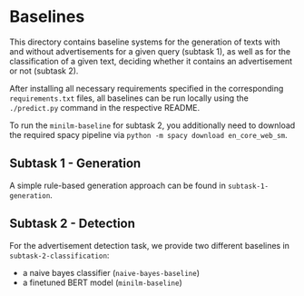 # Baselines

This directory contains baseline systems for the generation of texts with and without advertisements for a given query (subtask 1), as well as for the classification of a given text, deciding whether it contains an advertisement or not (subtask 2).

After installing all necessary requirements specified in the corresponding `requirements.txt` files, all baselines can be run locally using the `./predict.py` command in the respective README. 

To run the `minilm-baseline` for subtask 2, you additionally need to download the required spacy pipeline via `python -m spacy download en_core_web_sm`.

## Subtask 1 - Generation
A simple rule-based generation approach can be found in `subtask-1-generation`.

## Subtask 2 - Detection
For the advertisement detection task, we provide two different baselines in `subtask-2-classification`:
- a naive bayes classifier (`naive-bayes-baseline`)
- a finetuned BERT model (`minilm-baseline`)


